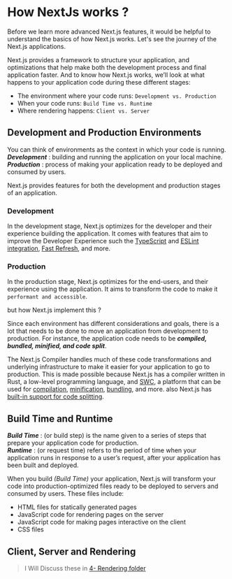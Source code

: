 # How NextJs works ?

Before we learn more advanced Next.js features, it would be helpful to understand the basics of how Next.js works. Let's see the journey of the Next.js applications.

Next.js provides a framework to structure your application, and optimizations that help make both the development process and final application faster. And to know how Next.js works, we’ll look at what happens to your application code during these different stages:

- The environment where your code runs: `Development vs. Production`
- When your code runs: `Build Time vs. Runtime`
- Where rendering happens: `Client vs. Server`

## Development and Production Environments

You can think of environments as the context in which your code is running.<br/>
**_Development_** : building and running the application on your local machine.<br/>
**_Production_** : process of making your application ready to be deployed and consumed by users.<br/>

Next.js provides features for both the development and production stages of an application.

### Development

In the development stage, Next.js optimizes for the developer and their experience building the application. It comes with features that aim to improve the Developer Experience such the [TypeScript](https://nextjs.org/docs/pages/building-your-application/configuring/typescript) and [ESLint integration](https://nextjs.org/docs/pages/building-your-application/configuring/eslint), [Fast Refresh](https://nextjs.org/docs/architecture/fast-refresh), and more.

### Production

In the production stage, Next.js optimizes for the end-users, and their experience using the application. It aims to transform the code to make it `performant and accessible`.

but how Next.js implement this ?

Since each environment has different considerations and goals, there is a lot that needs to be done to move an application from development to production. For instance, the application code needs to be **_compiled, bundled, minified, and code split_**.

The Next.js Compiler handles much of these code transformations and underlying infrastructure to make it easier for your application to go to production.
This is made possible because Next.js has a compiler written in Rust, a low-level programming language, and [SWC](https://nextjs.org/docs/architecture/nextjs-compiler), a platform that can be used for [compilation](https://nextjs.org/learn/foundations/how-nextjs-works/compiling), [minification](https://nextjs.org/learn/foundations/how-nextjs-works/minifying), [bundling](https://nextjs.org/learn/foundations/how-nextjs-works/bundling), and more. also Next.js has [built-in support for code splitting](https://nextjs.org/learn/foundations/how-nextjs-works/code-splitting).

## Build Time and Runtime

**_Build Time_** : (or build step) is the name given to a series of steps that prepare your application code for production.<br/>
**_Runtime_** : (or request time) refers to the period of time when your application runs in response to a user’s request, after your application has been built and deployed.<br/>

When you build _(Build Time)_ your application, Next.js will transform your code into production-optimized files ready to be deployed to servers and consumed by users. These files include:

- HTML files for statically generated pages
- JavaScript code for rendering pages on the server
- JavaScript code for making pages interactive on the client
- CSS files

## Client, Server and Rendering

<!-- prettier-ignore -->
> I Will Discuss these in [4- Rendering folder](https://github.com/omar1Mayallo/Practical-NextJs/tree/main/4-%20Rendering%20(CSR%20vs%20Pre-rendering%20%5BSSR%2C%20SSG%2C%20ISG%5D%20))
